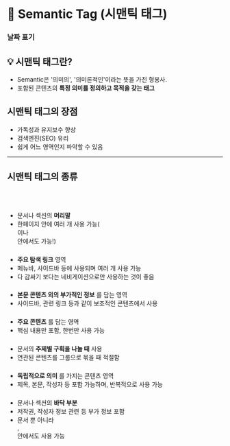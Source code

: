 # 📌 Semantic Tag (시맨틱 태그)
### 날짜 표기

## 💡 시맨틱 태그란?
- Semantic은 '의미의', '의미론적인'이라는 뜻을 가진 형용사.
- 포함된 콘텐츠의 __특정 의미를 정의하고 목적을 갖는 태그__

## 시맨틱 태그의 장점
- 가독성과 유지보수 향상
- 검색엔진(SEO) 유리
- 쉽게 어느 영역인지 파악할 수 있음

*** 

## 시맨틱 태그의 종류
### <header>
- 문서나 섹션의 __머리말__
- 한페이지 안에 여러 개 사용 가능(<section>이나 <article> 안에서도 가능!)

### <nav>
- __주요 탐색 링크__ 영역
- 메뉴바, 사이드바 등에 사용되며 여러 개 사용 가능
- 다 감싸기 보다는 네비게이션으로만 사용하는 것이 좋음

### <aside>
- __본문 콘텐츠 외의 부가적인 정보__ 를 담는 영역
- 사이드바, 관련 링크 등과 같이 보조적인 콘텐츠에서 사용

### <main>
- __주요 콘텐츠__ 를 담는 영역
- 핵심 내용만 포함, 한번만 사용 가능

### <section>
- 문서의 __주제별 구획을 나눌 때__ 사용
- 연관된 콘텐츠를 그룹으로 묶을 때 적절함

### <article>
- __독립적으로 의미__ 를 가지는 콘텐츠 영역
- 제목, 본문, 작성자 등 포함 가능하며, 반복적으로 사용 가능

### <footer> 
- 문서나 섹션의 __바닥 부분__
- 저작권, 작성자 정보 관련 등 부가 정보 포함
- 문서 뿐 아니라 <section>, <article> 안에서도 사용 가능